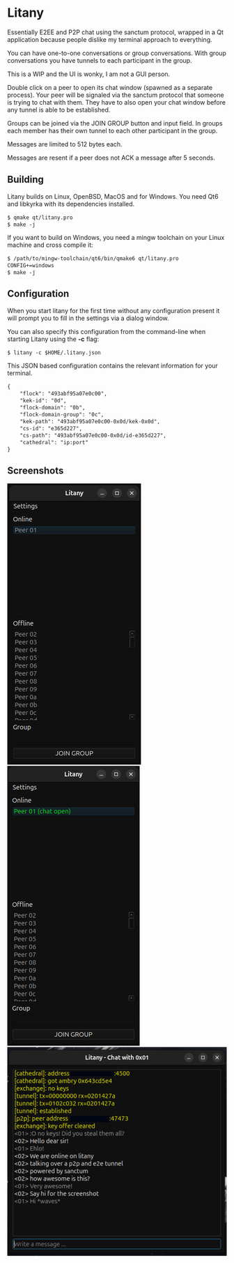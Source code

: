 # Litany

Essentially E2EE and P2P chat using the sanctum protocol, wrapped
in a Qt application because people dislike my terminal approach to
everything.

You can have one-to-one conversations or group conversations. With
group conversations you have tunnels to each participant in the group.

This is a WIP and the UI is wonky, I am not a GUI person.

Double click on a peer to open its chat window (spawned
as a separate process). Your peer will be signaled via
the sanctum protocol that someone is trying to chat with
them. They have to also open your chat window before any
tunnel is able to be established.

Groups can be joined via the JOIN GROUP button and input field. In groups
each member has their own tunnel to each other participant in the group.

Messages are limited to 512 bytes each.

Messages are resent if a peer does not ACK a message after 5 seconds.

## Building

Litany builds on Linux, OpenBSD, MacOS and for Windows.
You need Qt6 and libkyrka with its dependencies installed.

```
$ qmake qt/litany.pro
$ make -j
```

If you want to build on Windows, you need a mingw toolchain on your
Linux machine and cross compile it:

```
$ /path/to/mingw-toolchain/qt6/bin/qmake6 qt/litany.pro CONFIG+=windows
$ make -j
```

## Configuration

When you start litany for the first time without any configuration
present it will prompt you to fill in the settings via a dialog
window.

You can also specify this configuration from the command-line when
starting Litany using the **-c** flag:

```
$ litany -c $HOME/.litany.json
```

This JSON based configuration contains the relevant information
for your terminal.

```
{
    "flock": "493abf95a07e0c00",
    "kek-id": "0d",
    "flock-domain": "0b",
    "flock-domain-group": "0c",
    "kek-path": "493abf95a07e0c00-0x0d/kek-0x0d",
    "cs-id": "e365d227",
    "cs-path": "493abf95a07e0c00-0x0d/id-e365d227",
    "cathedral": "ip:port"
}
```

## Screenshots

<img src="images/litany01.png">
<img src="images/litany03.png">
<img src="images/litany02.png">
